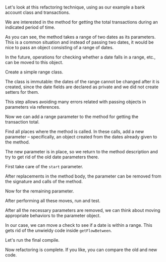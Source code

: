Let's look at this refactoring technique, using as our example a bank account class and transactions.

We are interested in the method for getting the total transactions during an indicated period of time.

As you can see, the method takes a range of two dates as its parameters. This is a common situation and instead of passing two dates, it would be nice to pass an object consisting of a range of dates.

In the future, operations for checking whether a date falls in a range, etc., can be moved to this object.

Create a simple range class.

The class is immutable: the dates of the range cannot be changed after it is created, since the date fields are declared as private and we did not create setters for them.

This step allows avoiding many errors related with passing objects in parameters via references.

Now we can add a range parameter to the method for getting the transaction total.

Find all places where the method is called. In these calls, add a new parameter – specifically, an object created from the dates already given to the method.

The new parameter is in place, so we return to the method description and try to get rid of the old date parameters there.

First take care of the <code>start</code> parameter.

After replacements in the method body, the parameter can be removed from the signature and calls of the method.

Now for the remaining parameter.

After performing all these moves, run and test.

After all the necessary parameters are removed, we can think about moving appropriate behaviors to the parameter object.

In our case, we can move a check to see if a date is within a range. This gets rid of the unwieldy code inside <code>getFlowBetween</code>.

Let's run the final compile.

Now refactoring is complete. If you like, you can compare the old and new code.
